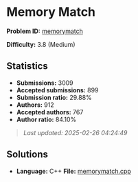 # Memory Match

**Problem ID:** [memorymatch](https://open.kattis.com/problems/memorymatch)

**Difficulty:** 3.8 (Medium)

## Statistics

- **Submissions:** 3009
- **Accepted submissions:** 899
- **Submission ratio:** 29.88%
- **Authors:** 912
- **Accepted authors:** 767
- **Author ratio:** 84.10%

> *Last updated: 2025-02-26 04:24:49*

## Solutions

- **Language:** C++
  **File:** [memorymatch.cpp](./memorymatch.cpp)
